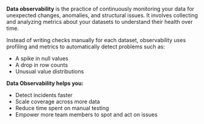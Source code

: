 **Data observability** is the practice of continuously monitoring your data for unexpected changes, anomalies, and structural issues. It involves collecting and analyzing metrics about your datasets to understand their health over time.

Instead of writing checks manually for each dataset, observability uses profiling and metrics to automatically detect problems such as:
- A spike in null values
- A drop in row counts
- Unusual value distributions

**Data Observability helps you:**
- Detect incidents faster
- Scale coverage across more data
- Reduce time spent on manual testing
- Empower more team members to spot and act on issues